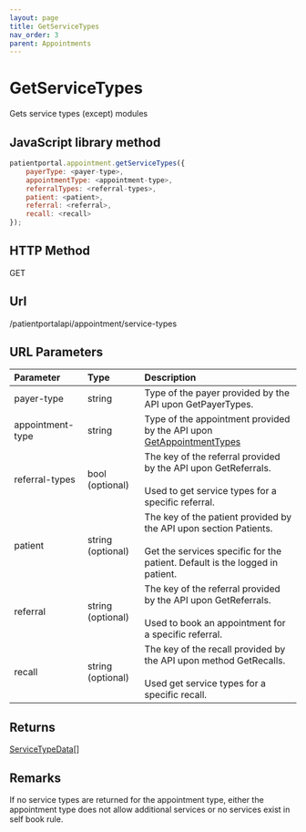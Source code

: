 ```yaml
---
layout: page
title: GetServiceTypes
nav_order: 3
parent: Appointments
---
```


# GetServiceTypes

Gets service types (except) modules

## JavaScript library method

```javascript
patientportal.appointment.getServiceTypes({
    payerType: <payer-type>,
    appointmentType: <appointment-type>,
    referralTypes: <referral-types>,
    patient: <patient>,
    referral: <referral>,
    recall: <recall>
});
```

## HTTP Method

GET

## ****Url****

/patientportalapi/appointment/service-types

## URL Parameters

| Parameter | Type   | Description                                                 |
|:----------|:-------|:------------------------------------------------------------|
| payer-type | string | Type of the payer provided by the API upon GetPayerTypes. |
| appointment-type | string | Type of the appointment provided by the API upon [GetAppointmentTypes](#_GetAppointmentTypes) |
| referral-types | bool (optional) | The key of the referral provided by the API upon GetReferrals.<br><br>Used to get service types for a specific referral. |
| patient | string (optional) | The key of the patient provided by the API upon section Patients.<br><br>Get the services specific for the patient. Default is the logged in patient. |
| referral | string (optional) | The key of the referral provided by the API upon GetReferrals.<br><br>Used to book an appointment for a specific referral. |
| recall | string (optional) | The key of the recall provided by the API upon method GetRecalls.<br><br>Used get service types for a specific recall. |

## Returns

[ServiceTypeData](#_ServiceTypeData)\[\]

## Remarks

If no service types are returned for the appointment type, either the appointment type does not allow additional services or no services exist in self book rule.
